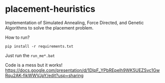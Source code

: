 # placement-heuristics
Implementation of Simulated Annealing, Force Directed, and Genetic Algorithms to solve the placement problem.

How to run?

`pip install -r requirements.txt`

Just run the `run_me*.bat`

Code is a mess but it works!
https://docs.google.com/presentation/d/1DIpF_YPbREpeIh9WK5UEZSvc1GwRqu2AK-fikWWVJpY/edit?usp=sharing
